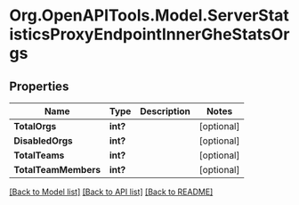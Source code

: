 # Org.OpenAPITools.Model.ServerStatisticsProxyEndpointInnerGheStatsOrgs

## Properties

Name | Type | Description | Notes
------------ | ------------- | ------------- | -------------
**TotalOrgs** | **int?** |  | [optional] 
**DisabledOrgs** | **int?** |  | [optional] 
**TotalTeams** | **int?** |  | [optional] 
**TotalTeamMembers** | **int?** |  | [optional] 

[[Back to Model list]](../README.md#documentation-for-models) [[Back to API list]](../README.md#documentation-for-api-endpoints) [[Back to README]](../README.md)

